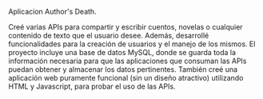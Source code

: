Aplicacion Author's Death.                                                                                                 

Creé varias APIs para compartir y escribir cuentos, novelas o cualquier contenido de texto que el usuario desee.
Además, desarrollé funcionalidades para la creación de usuarios y el manejo de los mismos. 
El proyecto incluye una base de datos MySQL, donde se guarda toda la información necesaria para que las aplicaciones que consuman las APIs puedan obtener y almacenar los datos pertinentes.
También creé una aplicación web puramente funcional (sin un diseño atractivo) utilizando HTML y Javascript, para probar el uso de las APIs.
